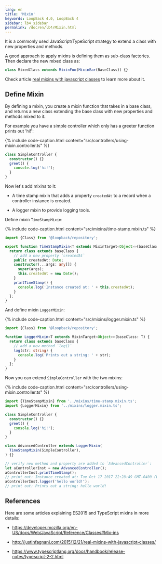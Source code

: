 ```yaml
---
lang: en
title: 'Mixin'
keywords: LoopBack 4.0, LoopBack 4
sidebar: lb4_sidebar
permalink: /doc/en/lb4/Mixin.html
---
```


It is a commonly used JavaScript/TypeScript strategy to extend a class with new
properties and methods.

A good approach to apply mixins is defining them as sub-class factories. Then
declare the new mixed class as:

```ts
class MixedClass extends MixinFoo(MixinBar(BaseClass)) {}
```

Check article
[real mixins with javascript classes](http://justinfagnani.com/2015/12/21/real-mixins-with-javascript-classes/)
to learn more about it.

## Define Mixin

By defining a mixin, you create a mixin function that takes in a base class, and
returns a new class extending the base class with new properties and methods
mixed to it.

For example you have a simple controller which only has a greeter function
prints out 'hi!':

{% include code-caption.html content="src/controllers/using-mixin.controller.ts" %}

```ts
class SimpleController {
  constructor() {}
  greet() {
    console.log('hi!');
  }
}
```

Now let's add mixins to it:

- A time stamp mixin that adds a property `createdAt` to a record when a
  controller instance is created.

- A logger mixin to provide logging tools.

Define mixin `TimeStampMixin`:

{% include code-caption.html content="src/mixins/time-stamp.mixin.ts" %}

```ts
import {Class} from '@loopback/repository';

export function TimeStampMixin<T extends MixinTarget<Object>>(baseClass: T) {
  return class extends baseClass {
    // add a new property `createdAt`
    public createdAt: Date;
    constructor(...args: any[]) {
      super(args);
      this.createdAt = new Date();
    }
    printTimeStamp() {
      console.log('Instance created at: ' + this.createdAt);
    }
  };
}
```

And define mixin `LoggerMixin`:

{% include code-caption.html content="src/mixins/logger.mixin.ts" %}

```ts
import {Class} from '@loopback/repository';

function LoggerMixin<T extends MixinTarget<Object>>(baseClass: T) {
  return class extends baseClass {
    // add a new method `log()`
    log(str: string) {
      console.log('Prints out a string: ' + str);
    }
  };
}
```

Now you can extend `SimpleController` with the two mixins:

{% include code-caption.html content="src/controllers/using-mixin.controller.ts" %}

```ts
import {TimeStampMixin} from '../mixins/time-stamp.mixin.ts';
import {LoggerMixin} from '../mixins/logger.mixin.ts';

class SimpleController {
  constructor() {}
  greet() {
    console.log('hi!');
  }
}

class AdvancedController extends LoggerMixin(
  TimeStampMixin(SimpleController),
) {}

// verify new method and property are added to `AdvancedController`:
let aControllerInst = new AdvancedController();
aControllerInst.printTimeStamp();
// print out: Instance created at: Tue Oct 17 2017 22:28:49 GMT-0400 (EDT)
aControllerInst.logger('hello world!');
// print out: Prints out a string: hello world!
```

## References

Here are some articles explaining ES2015 and TypeScript mixins in more details:

- <https://developer.mozilla.org/en-US/docs/Web/JavaScript/Reference/Classes#Mix-ins>

- <http://justinfagnani.com/2015/12/21/real-mixins-with-javascript-classes/>

- <https://www.typescriptlang.org/docs/handbook/release-notes/typescript-2-2.html>
